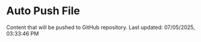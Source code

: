 # Auto Push File

Content that will be pushed to GitHub repository.
Last updated: 07/05/2025, 03:33:46 PM
